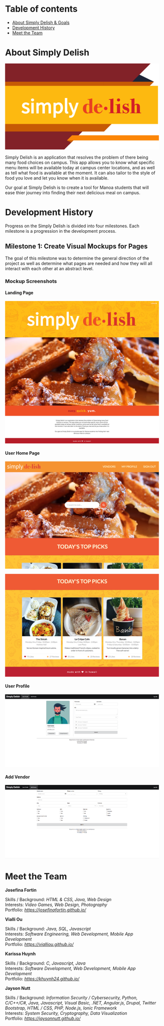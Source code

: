 
# Table of contents

* [About Simply Delish & Goals](#about-Simply-Delish)
* [Development History](#Development-History)
* [Meet the Team](#Meet-the-Team)

# About Simply Delish 
 
![Simply Delish Logo](images/About.png)

Simply Delish is an application that resolves the problem of there being many food choices on campus. This app allows you to know what specific menu items will be available today at campus center locations, and as well as tell what food is available at the moment. It can also tailor to the style of food you love and let you know when it is available.

Our goal at Simply Delish is to create a tool for Manoa students that will ease thier journey into finding their next delicious meal on campus.

# Development History

Progress on the Simply Delish is divided into four milestones. Each milestone is a progression in the development process.

## Milestone 1: Create Visual Mockups for Pages

The goal of this milestone was to determine the general direction of the project as well as determine what pages are needed and how they will all interact with each other at an abstract level.

### Mockup Screenshots

#### Landing Page
![](images/Landing_Mockup.png)

#### User Home Page
![](images/user1.png)

![](images/user2.png)

#### User Profile
![](images/User_Profile_Mockup.png)

#### Add Vendor
![](images/Add_Vendor_Mockup.png)

# Meet the Team
**Josefina Fortin**

Skills / Background: *HTML & CSS, Java, Web Design*<br>
Interests: *Video Games, Web Design, Photography*<br>
Portfolio: *https://josefinafortin.github.io/*

**Vialli Ou**

Skills / Background: *Java, SQL, Javascript*<br>
Interests: *Software Engineering, Web Development, Mobile App Development*<br>
Portfolio: *https://vialliou.github.io/*

**Karissa Huynh**

Skills / Background: *C, Javascript, Java*<br>
Interests: *Software Development, Web Development, Mobile App Development*<br>
Portfolio: *https://khuynh24.github.io/*

**Jayson Nutt**

Skills / Background: *Information Security / Cybersecurity, Python, C/C++/C#, Java, Javascript, Visual Basic, .NET, Angular.js, Drupal, Twitter Bootstrap, HTML / CSS, PHP, Node.js, Ionic Framework*<br>
Interests: *System Security, Cryptography, Data Visualization*<br>
Portfolio: *https://jaysonnutt.github.io/*

